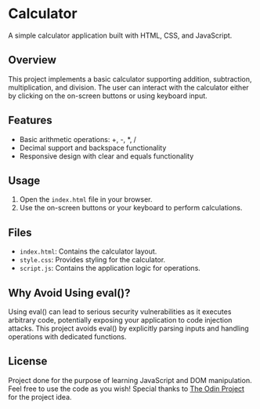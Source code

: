 # Calculator

A simple calculator application built with HTML, CSS, and JavaScript.

## Overview

This project implements a basic calculator supporting addition, subtraction, multiplication, and division. The user can interact with the calculator either by clicking on the on-screen buttons or using keyboard input.

## Features

- Basic arithmetic operations: +, -, *, /
- Decimal support and backspace functionality
- Responsive design with clear and equals functionality

## Usage

1. Open the `index.html` file in your browser.
2. Use the on-screen buttons or your keyboard to perform calculations.

## Files

- `index.html`: Contains the calculator layout.
- `style.css`: Provides styling for the calculator.
- `script.js`: Contains the application logic for operations.

## Why Avoid Using eval()?

Using eval() can lead to serious security vulnerabilities as it executes arbitrary code, potentially exposing your application to code injection attacks. This project avoids eval() by explicitly parsing inputs and handling operations with dedicated functions.

## License

Project done for the purpose of learning JavaScript and DOM manipulation. Feel free to use the code as you wish! Special thanks to [The Odin Project](https://www.theodinproject.com/) for the project idea.
